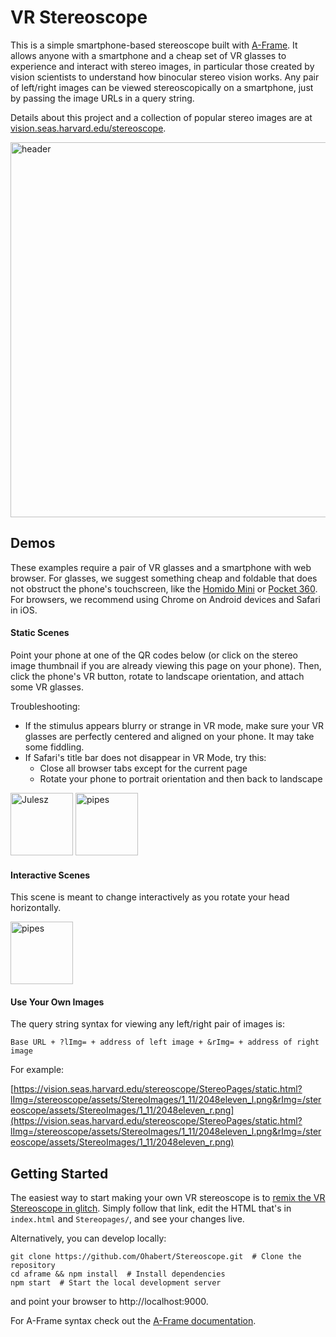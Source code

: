 # VR Stereoscope
This is a simple smartphone-based stereoscope built with [A-Frame](https://aframe.io/). It allows anyone with a smartphone and a cheap set of VR glasses to experience and interact with stereo images, in particular those created by vision scientists to understand how binocular stereo vision works. Any pair of left/right images can be viewed stereoscopically on a smartphone, just by passing the image URLs in a query string. 

Details about this project and a collection of popular stereo images are at [vision.seas.harvard.edu/stereoscope](https://vision.seas.harvard.edu/stereoscope/).

<img src="https://user-images.githubusercontent.com/46768895/121390844-c61cac80-c91b-11eb-8014-7943fe0dff0a.jpg" alt="header" width="600"/>

## Demos

These examples require a pair of VR glasses and a smartphone with web browser. For glasses, we suggest something cheap and foldable that does not obstruct the phone's touchscreen, like the [Homido Mini](https://homido.com/en/mini/) or [Pocket 360](https://www.imcardboard.com/pocket-360.html). For browsers, we recommend using Chrome on Android devices and Safari in iOS. 

#### Static Scenes

Point your phone at one of the QR codes below (or click on the stereo image thumbnail if you are already viewing this page on your phone). Then, click the phone's VR button, rotate to landscape orientation, and attach some VR glasses. 

Troubleshooting:
* If the stimulus appears blurry or strange in VR mode, make sure your VR glasses are perfectly centered and aligned on your phone. It may take some fiddling.
* If Safari's title bar does not disappear in VR Mode, try this:
  * Close all browser tabs except for the current page
  * Rotate your phone to portrait orientation and then back to landscape


<img width="100" alt="Julesz" src="https://user-images.githubusercontent.com/46768895/121567290-65a97000-c9ec-11eb-9162-28222345642e.png">

<img width="100" alt="pipes" src="https://user-images.githubusercontent.com/46768895/121568694-f59be980-c9ed-11eb-8837-a7545befb523.png">


#### Interactive Scenes

This scene is meant to change interactively as you rotate your head horizontally.

<img width="100" alt="pipes" src="https://user-images.githubusercontent.com/46768895/121568837-1f551080-c9ee-11eb-8e11-b2bbc4ef37d7.png">

#### Use Your Own Images

The query string syntax for viewing any left/right pair of images is:

`Base URL + ?lImg= + address of left image + &rImg= + address of right image`

For example:

[https://vision.seas.harvard.edu/stereoscope/StereoPages/static.html?lImg=/stereoscope/assets/StereoImages/1_11/2048eleven_l.png&rImg=/stereoscope/assets/StereoImages/1_11/2048eleven_r.png](https://vision.seas.harvard.edu/stereoscope/StereoPages/static.html?lImg=/stereoscope/assets/StereoImages/1_11/2048eleven_l.png&rImg=/stereoscope/assets/StereoImages/1_11/2048eleven_r.png)

## Getting Started

The easiest way to start making your own VR stereoscope is to [remix the VR Stereoscope in glitch](https://glitch.com/edit/#!/remix/view-master). Simply follow that link, edit the HTML that's in `index.html` and `Stereopages/`, and see your changes live.

Alternatively, you can develop locally:
```
git clone https://github.com/Ohabert/Stereoscope.git  # Clone the repository
cd aframe && npm install  # Install dependencies
npm start  # Start the local development server
```
and point your browser to http://localhost:9000.

For A-Frame syntax check out the [A-Frame documentation](https://aframe.io/docs/1.2.0/introduction/).
